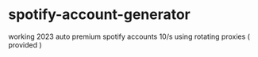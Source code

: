# spotify-account-generator
working 2023 auto premium spotify accounts 10/s using rotating proxies ( provided )
